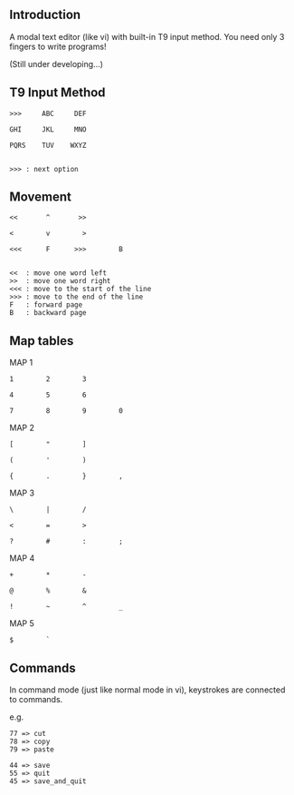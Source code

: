 ## Introduction

A modal text editor (like vi) with built-in T9 input method. You need only 3 fingers to write programs!

(Still under developing...)


## T9 Input Method

```
>>>     ABC     DEF

GHI     JKL     MNO

PQRS    TUV    WXYZ


>>> : next option
```


## Movement

```
<<       ^       >>

<        v        >

<<<      F      >>>        B


<<  : move one word left
>>  : move one word right
<<< : move to the start of the line
>>> : move to the end of the line
F   : forward page
B   : backward page
```


## Map tables

MAP 1

```
1        2        3

4        5        6

7        8        9        0
```

MAP 2

```
[        "        ]

(        '        )

{        .        }        ,
```


MAP 3

```
\        |        /

<        =        >

?        #        :        ;
```

MAP 4

```
+        *        -

@        %        &

!        ~        ^        _
```

MAP 5

```
$        `
```

## Commands

In command mode (just like normal mode in vi), keystrokes are connected to commands.

e.g.

```
77 => cut
78 => copy
79 => paste

44 => save
55 => quit
45 => save_and_quit
```
